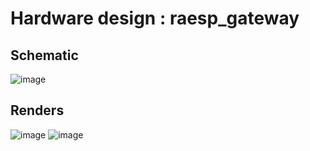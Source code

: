 # Hardware design : raesp_gateway

## Schematic
![image](https://user-images.githubusercontent.com/5003708/165725247-3897b6a5-5015-4e39-a204-d65079145670.png)

## Renders
![image](https://user-images.githubusercontent.com/5003708/165725012-3e659d6b-9f66-424f-8d72-e4b180f1d4bb.png)
![image](https://user-images.githubusercontent.com/5003708/165725096-d25b924c-4548-4971-a8fc-6806babcac14.png)
